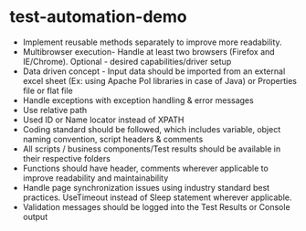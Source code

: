 # test-automation-demo

- Implement reusable methods separately to improve more readability.
- Multibrowser execution- Handle at least two browsers (Firefox and IE/Chrome). Optional - desired capabilities/driver setup
- Data driven concept - Input data should be imported from an external excel sheet (Ex: using Apache PoI libraries in case of Java) or Properties file or flat file
- Handle exceptions with exception handling & error messages
- Use relative path
- Used ID or Name locator instead of XPATH
- Coding standard should be followed, which includes variable, object naming convention, script headers & comments
- All scripts / business components/Test results should be available in their respective folders
- Functions should have header, comments wherever applicable to improve readability and maintainability
- Handle page synchronization issues using industry standard best practices. UseTimeout instead of Sleep statement wherever applicable.
- Validation messages should be logged into the Test Results or Console output

